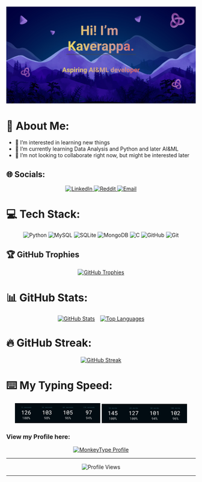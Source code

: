 [![MasterHead](Banner.jpg)](https://github.com/MMKAVERAPPA)

# 💫 About Me:
- 👀 I’m interested in learning new things  
- 🌱 I’m currently learning Data Analysis and Python and later AI&ML
- 💞️ I’m not looking to collaborate right now, but might be interested later  

## 🌐 Socials:
<div align="center">
  <a href="https://www.linkedin.com/in/kaverappa-m-m-726833291/">
    <img src="https://img.shields.io/badge/LinkedIn-%230077B5.svg?logo=linkedin&logoColor=white" alt="LinkedIn" />
  </a>
  <a href="https://reddit.com/user/Death_Gamer_Solo">
    <img src="https://img.shields.io/badge/Reddit-%23FF4500.svg?logo=Reddit&logoColor=white" alt="Reddit" />
  </a>
  <a href="mailto:gagankaverappa123@gmail.com">
    <img src="https://img.shields.io/badge/Email-D14836?logo=gmail&logoColor=white" alt="Email" />
  </a>
</div>

# 💻 Tech Stack:
<div align="center">
  <img src="https://img.shields.io/badge/python-3670A0?style=flat&logo=python&logoColor=ffdd54" alt="Python"/>
  <img src="https://img.shields.io/badge/mysql-4479A1.svg?style=flat&logo=mysql&logoColor=white" alt="MySQL"/>
  <img src="https://img.shields.io/badge/sqlite-%2307405e.svg?style=flat&logo=sqlite&logoColor=white" alt="SQLite"/>
  <img src="https://img.shields.io/badge/MongoDB-%234ea94b.svg?style=flat&logo=mongodb&logoColor=white" alt="MongoDB"/>
  <img src="https://img.shields.io/badge/c-%2300599C.svg?style=flat&logo=c&logoColor=white" alt="C"/>
  <img src="https://img.shields.io/badge/github-%23121011.svg?style=flat&logo=github&logoColor=white" alt="GitHub"/>
  <img src="https://img.shields.io/badge/git-%23F05033.svg?style=flat&logo=git&logoColor=white" alt="Git"/>
</div>

## 🏆 GitHub Trophies
<div align="center">
  <a href="https://github.com/ryo-ma/github-profile-trophy">
    <img src="https://github-profile-trophy.vercel.app/?username=MMKAVERAPPA&theme=gruvbox&margin-w=10&no-frame=true" alt="GitHub Trophies"/>
  </a>
</div>

# 📊 GitHub Stats:
<div align="center">
  <a href="https://github.com/MMKAVERAPPA/github-readme-stats" style="display:inline-block; margin-right: 10px;">
    <img height="200" src="https://github-readme-stats.vercel.app/api?username=MMKAVERAPPA&theme=ambient_gradient&hide_border=true" alt="GitHub Stats"/>
  </a>
  <a href="https://github.com/MMKAVERAPPA/convoychat" style="display:inline-block;">
    <img height="200" src="https://github-readme-stats.vercel.app/api/top-langs/?username=MMKAVERAPPA&layout=compact&theme=ambient_gradient&hide_border=true" alt="Top Languages"/>
  </a>
</div>


# 🔥 GitHub Streak:
<div align="center">
  <a href="https://git.io/streak-stats">
    <img src="https://github-readme-streak-stats-mu-lovat.vercel.app?user=MMKAVERAPPA&theme=sunset-gradient&hide_border=true" alt="GitHub Streak"/>
  </a>
</div>

# ⌨️ My Typing Speed:
<div align="center">
  <img src="Typing_Speed_Time.png" alt="Typing Speed Time" width="45%"/>
  <img src="Typing_Speed_Words.png" alt="Typing Speed Words" width="45%"/>
</div>

### View my Profile here: 
<div align="center">
  <a href="https://monkeytype.com/profile/DeathGamer">
    <img src="https://img.shields.io/badge/MonkeyType-FF9900?style=flat&logo=MonkeyType&logoColor=white" alt="MonkeyType Profile"/>
  </a>
</div>

---

<div align="center">
  <img src="https://komarev.com/ghpvc/?username=MMKAVERAPPA" alt="Profile Views"/>
</div>

---

<!-- Proudly created with GPRM ( https://gprm.itsvg.in ) -->

